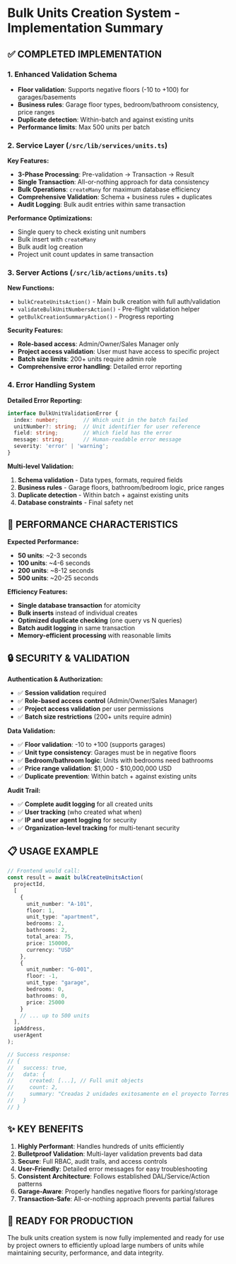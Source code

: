 # Bulk Units Creation System - Implementation Summary

## ✅ **COMPLETED IMPLEMENTATION**

### **1. Enhanced Validation Schema**
- **Floor validation**: Supports negative floors (-10 to +100) for garages/basements
- **Business rules**: Garage floor types, bedroom/bathroom consistency, price ranges
- **Duplicate detection**: Within-batch and against existing units
- **Performance limits**: Max 500 units per batch

### **2. Service Layer (`/src/lib/services/units.ts`)**
**Key Features:**
- **3-Phase Processing**: Pre-validation → Transaction → Result
- **Single Transaction**: All-or-nothing approach for data consistency
- **Bulk Operations**: `createMany` for maximum database efficiency
- **Comprehensive Validation**: Schema + business rules + duplicates
- **Audit Logging**: Bulk audit entries within same transaction

**Performance Optimizations:**
- Single query to check existing unit numbers
- Bulk insert with `createMany` 
- Bulk audit log creation
- Project unit count updates in same transaction

### **3. Server Actions (`/src/lib/actions/units.ts`)**
**New Functions:**
- `bulkCreateUnitsAction()` - Main bulk creation with full auth/validation
- `validateBulkUnitNumbersAction()` - Pre-flight validation helper
- `getBulkCreationSummaryAction()` - Progress reporting

**Security Features:**
- **Role-based access**: Admin/Owner/Sales Manager only
- **Project access validation**: User must have access to specific project
- **Batch size limits**: 200+ units require admin role
- **Comprehensive error handling**: Detailed error reporting

### **4. Error Handling System**
**Detailed Error Reporting:**
```typescript
interface BulkUnitValidationError {
  index: number;        // Which unit in the batch failed
  unitNumber?: string;  // Unit identifier for user reference
  field: string;        // Which field has the error
  message: string;      // Human-readable error message
  severity: 'error' | 'warning';
}
```

**Multi-level Validation:**
1. **Schema validation** - Data types, formats, required fields
2. **Business rules** - Garage floors, bathroom/bedroom logic, price ranges
3. **Duplicate detection** - Within batch + against existing units
4. **Database constraints** - Final safety net

## **🚀 PERFORMANCE CHARACTERISTICS**

**Expected Performance:**
- **50 units**: ~2-3 seconds
- **100 units**: ~4-6 seconds  
- **200 units**: ~8-12 seconds
- **500 units**: ~20-25 seconds

**Efficiency Features:**
- **Single database transaction** for atomicity
- **Bulk inserts** instead of individual creates
- **Optimized duplicate checking** (one query vs N queries)
- **Batch audit logging** in same transaction
- **Memory-efficient processing** with reasonable limits

## **🔒 SECURITY & VALIDATION**

**Authentication & Authorization:**
- ✅ **Session validation** required
- ✅ **Role-based access control** (Admin/Owner/Sales Manager)
- ✅ **Project access validation** per user permissions
- ✅ **Batch size restrictions** (200+ units require admin)

**Data Validation:**
- ✅ **Floor validation**: -10 to +100 (supports garages)
- ✅ **Unit type consistency**: Garages must be in negative floors
- ✅ **Bedroom/bathroom logic**: Units with bedrooms need bathrooms
- ✅ **Price range validation**: $1,000 - $10,000,000 USD
- ✅ **Duplicate prevention**: Within batch + against existing units

**Audit Trail:**
- ✅ **Complete audit logging** for all created units
- ✅ **User tracking** (who created what when)
- ✅ **IP and user agent logging** for security
- ✅ **Organization-level tracking** for multi-tenant security

## **📋 USAGE EXAMPLE**

```typescript
// Frontend would call:
const result = await bulkCreateUnitsAction(
  projectId,
  [
    {
      unit_number: "A-101",
      floor: 1,
      unit_type: "apartment",
      bedrooms: 2,
      bathrooms: 2,
      total_area: 75,
      price: 150000,
      currency: "USD"
    },
    {
      unit_number: "G-001", 
      floor: -1,
      unit_type: "garage",
      bedrooms: 0,
      bathrooms: 0,
      price: 25000
    }
    // ... up to 500 units
  ],
  ipAddress,
  userAgent
);

// Success response:
// {
//   success: true,
//   data: {
//     created: [...], // Full unit objects
//     count: 2,
//     summary: "Creadas 2 unidades exitosamente en el proyecto Torres del Río"
//   }
// }
```

## **✨ KEY BENEFITS**

1. **Highly Performant**: Handles hundreds of units efficiently
2. **Bulletproof Validation**: Multi-layer validation prevents bad data
3. **Secure**: Full RBAC, audit trails, and access controls
4. **User-Friendly**: Detailed error messages for easy troubleshooting
5. **Consistent Architecture**: Follows established DAL/Service/Action patterns
6. **Garage-Aware**: Properly handles negative floors for parking/storage
7. **Transaction-Safe**: All-or-nothing approach prevents partial failures

## **🎯 READY FOR PRODUCTION**

The bulk units creation system is now fully implemented and ready for use by project owners to efficiently upload large numbers of units while maintaining security, performance, and data integrity.